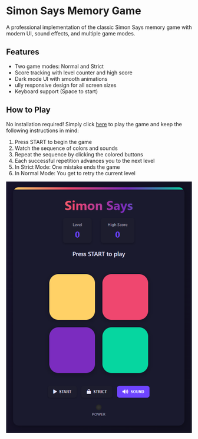 # Simon Says Memory Game

A professional implementation of the classic Simon Says memory game with modern UI, sound effects, and multiple game modes.

## Features

- Two game modes: Normal and Strict
- Score tracking with level counter and high score
- Dark mode UI with smooth animations
- ully responsive design for all screen sizes
- Keyboard support (Space to start)

## How to Play

No installation required! Simply click [here]() to play the game and keep the following instructions in mind:

1. Press START to begin the game
2. Watch the sequence of colors and sounds
3. Repeat the sequence by clicking the colored buttons
4. Each successful repetition advances you to the next level
5. In Strict Mode: One mistake ends the game
6. In Normal Mode: You get to retry the current level



![Simon Says Game Screenshot](./Simon%20Says%20Memory%20Game.png)